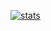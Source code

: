 [![stats](https://github-readme-stats.vercel.app/api?username=dammi-i&text_color=ECC488&bg_color=8A39E1&title_color=B667F1&show_icons=true&icon_color=ECC488&hide_border=true)](https://github.com/dammi-i)
